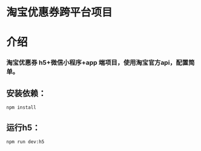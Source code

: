 # 淘宝优惠券跨平台项目
# 介绍
### 淘宝优惠券 h5+微信小程序+app 端项目，使用淘宝官方api，配置简单。
## 安装依赖：
```
npm install
```
## 运行h5：
```
npm run dev:h5
```